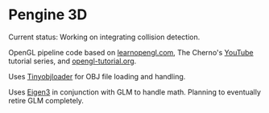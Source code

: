 # Pengine 3D

Current status: Working on integrating collision detection.  

OpenGL pipeline code based on [learnopengl.com](https://learnopengl.com/), The Cherno's [YouTube](https://www.youtube.com/user/TheChernoProject) tutorial series, and [opengl-tutorial.org](https://www.opengl-tutorial.org/).

Uses [Tinyobjloader](https://github.com/tinyobjloader/tinyobjloader) for OBJ file loading and handling.

Uses [Eigen3](https://eigen.tuxfamily.org/index.php?title=Main_Page) in conjunction with GLM to handle math. Planning to eventually retire GLM completely.